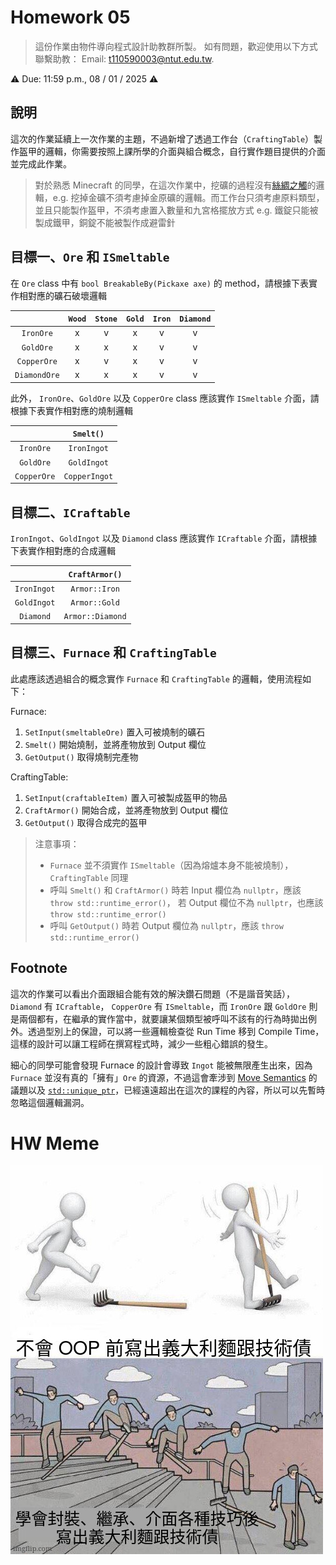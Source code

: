 # Homework 05
> 這份作業由物件導向程式設計助教群所製。 如有問題，歡迎使用以下方式聯繫助教： Email: t110590003@ntut.edu.tw.

⚠️ Due: 11:59 p.m., 08 / 01 / 2025 ⚠️

## 說明
這次的作業延續上一次作業的主題，不過新增了透過工作台（`CraftingTable`）製作盔甲的邏輯，你需要按照上課所學的介面與組合概念，自行實作題目提供的介面並完成此作業。

> 對於熟悉 Minecraft 的同學，在這次作業中，挖礦的過程沒有[絲綢之觸](https://zh.minecraft.wiki/w/%E7%B2%BE%E5%87%86%E9%87%87%E9%9B%86?variant=zh-tw)的邏輯，e.g. 挖掉金礦不須考慮掉金原礦的邏輯。而工作台只須考慮原料類型，並且只能製作盔甲，不須考慮置入數量和九宮格擺放方式 e.g. 鐵錠只能被製成鐵甲，銅錠不能被製作成避雷針

## 目標一、`Ore` 和 `ISmeltable`

在 `Ore` class 中有 `bool BreakableBy(Pickaxe axe)` 的 method，請根據下表實作相對應的礦石破壞邏輯

|              | `Wood` | `Stone` | `Gold` | `Iron` | `Diamond` |
| :----------: | :----: | :-----: | :----: | :----: | :-------: |
|  `IronOre`   |   x    |    v    |   x    |   v    |     v     |
|  `GoldOre`   |   x    |    x    |   x    |   v    |     v     |
| `CopperOre`  |   x    |    v    |   x    |   v    |     v     |
| `DiamondOre` |   x    |    x    |   x    |   v    |     v     |

此外， `IronOre`、`GoldOre` 以及 `CopperOre` class 應該實作 `ISmeltable` 介面，請根據下表實作相對應的燒制邏輯

|             |   `Smelt()`   |
| :---------: | :-----------: |
|  `IronOre`  |  `IronIngot`  |
|  `GoldOre`  |  `GoldIngot`  |
| `CopperOre` | `CopperIngot` |

## 目標二、`ICraftable`

`IronIngot`、`GoldIngot` 以及 `Diamond` class 應該實作 `ICraftable` 介面，請根據下表實作相對應的合成邏輯

|             |  `CraftArmor()`  |
| :---------: | :--------------: |
| `IronIngot` |  `Armor::Iron`   |
| `GoldIngot` |  `Armor::Gold`   |
|  `Diamond`  | `Armor::Diamond` |

## 目標三、`Furnace` 和 `CraftingTable`

此處應該透過組合的概念實作 `Furnace` 和 `CraftingTable` 的邏輯，使用流程如下：

Furnace:

1. `SetInput(smeltableOre)` 置入可被燒制的礦石
2. `Smelt()` 開始燒制，並將產物放到 Output 欄位
3. `GetOutput()` 取得燒制完產物
    
CraftingTable:

1. `SetInput(craftableItem)` 置入可被製成盔甲的物品
2. `CraftArmor()` 開始合成，並將產物放到 Output 欄位
3. `GetOutput()` 取得合成完的盔甲

> 注意事項：
> - `Furnace` 並不須實作 `ISmeltable`（因為熔爐本身不能被燒制），`CraftingTable` 同理
> - 呼叫 `Smelt()` 和 `CraftArmor()` 時若 Input 欄位為 `nullptr`，應該 `throw std::runtime_error()`，
>   若 Output 欄位不為 `nullptr`，也應該 `throw std::runtime_error()`
> - 呼叫 `GetOutput()` 時若 Output 欄位為 `nullptr`，應該 `throw std::runtime_error()`

## Footnote

這次的作業可以看出介面跟組合能有效的解決鑽石問題（不是諧音笑話），`Diamond` 有 `ICraftable`， `CopperOre` 有 `ISmeltable`，而 `IronOre` 跟 `GoldOre` 則是兩個都有，在繼承的實作當中，就要讓某個類型被呼叫不該有的行為時拋出例外。透過型別上的保證，可以將一些邏輯檢查從 Run Time 移到 Compile Time，這樣的設計可以讓工程師在撰寫程式時，減少一些粗心錯誤的發生。

細心的同學可能會發現 Furnace 的設計會導致 `Ingot` 能被無限產生出來，因為 `Furnace` 並沒有真的「擁有」`Ore` 的資源，不過這會牽涉到 [Move Semantics](https://medium.com/@lucianoalmeida1/a-little-bit-about-std-move-efd9d554c09a) 的議題以及 [`std::unique_ptr`](https://en.cppreference.com/w/cpp/memory/unique_ptr)，已經遠遠超出在這次的課程的內容，所以可以先暫時忽略這個邏輯漏洞。

# HW Meme

![[]](./meme.jpg)

